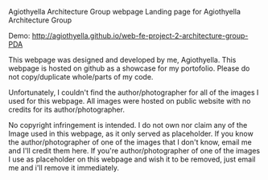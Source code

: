 Agiothyella Architecture Group webpage
Landing page for Agiothyella Architecture Group

Demo: http://agiothyella.github.io/web-fe-project-2-architecture-group-PDA

This webpage was designed and developed by me, Agiothyella. This webpage is hosted on github as a showcase for my portofolio. Please do not copy/duplicate whole/parts of my code.

Unfortunately, I couldn't find the author/photographer for all of the images I used for this webpage. All images were hosted on public website with no credits for its author/photographer.

No copyright infringement is intended. I do not own nor claim any of the Image used in this webpage, as it only served as placeholder. If you know the author/photographer of one of the images that I don't know, email me and I'll credit them here. If you're author/photographer of one of the images I use as placeholder on this webpage and wish it to be removed, just email me and i'll remove it immediately.
